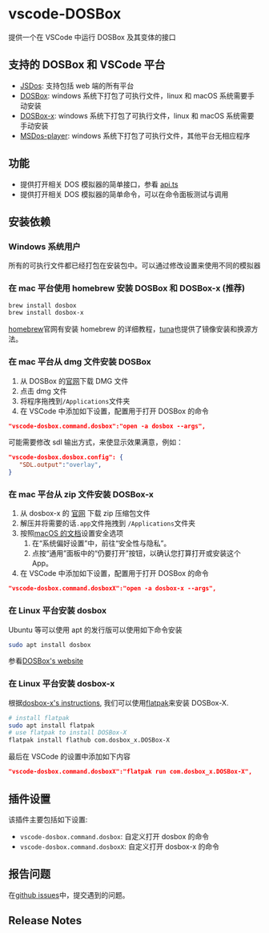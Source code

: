 # vscode-DOSBox

提供一个在 VSCode 中运行 DOSBox 及其变体的接口

## 支持的 DOSBox 和 VSCode 平台

- [JSDos](https://js-dos.com/): 支持包括 web 端的所有平台
- [DOSBox](https://www.dosbox.com/): windows 系统下打包了可执行文件，linux 和 macOS 系统需要手动安装
- [DOSBox-x](https://dosbox-x.com/): windows 系统下打包了可执行文件，linux 和 macOS 系统需要手动安装
- [MSDos-player](http://takeda-toshiya.my.coocan.jp/msdos/index.html): windows 系统下打包了可执行文件，其他平台无相应程序

## 功能

- 提供打开相关 DOS 模拟器的简单接口，参看 [api.ts](src/api.ts)
- 提供打开相关 DOS 模拟器的简单命令，可以在命令面板测试与调用

## 安装依赖

### Windows 系统用户

所有的可执行文件都已经打包在安装包中。可以通过修改设置来使用不同的模拟器

### 在 mac 平台使用 homebrew 安装 DOSBox 和 DOSBox-x (推荐)

```sh
brew install dosbox
brew install dosbox-x
```

[homebrew](https://brew.sh/)官网有安装 homebrew 的详细教程，[tuna](https://mirrors.tuna.tsinghua.edu.cn/help/homebrew/)也提供了镜像安装和换源方法。

### 在 mac 平台从 dmg 文件安装 DOSBox

1. 从 DOSBox 的[官网](https://www.dosbox.com/download.php?main=1)下载 DMG 文件
2. 点击 dmg 文件
3. 将程序拖拽到`/Applications`文件夹
4. 在 VSCode 中添加如下设置，配置用于打开 DOSBox 的命令

```json
"vscode-dosbox.command.dosbox":"open -a dosbox --args",
```

可能需要修改 sdl 输出方式，来使显示效果满意，例如：

```json
"vscode-dosbox.dosbox.config": {
   "SDL.output":"overlay",
}
```

### 在 mac 平台从 zip 文件安装 DOSBox-x

1. 从 dosbox-x 的 [官网](https://dosbox-x.com) 下载 zip 压缩包文件
2. 解压并将需要的话`.app`文件拖拽到 `/Applications`文件夹
3. 按照[macOS 的文档](https://support.apple.com/zh-cn/HT202491)设置安全选项
   1. 在“系统偏好设置”中，前往“安全性与隐私”。
   1. 点按“通用”面板中的“仍要打开”按钮，以确认您打算打开或安装这个 App。
4. 在 VSCode 中添加如下设置，配置用于打开 DOSBox 的命令

```json
"vscode-dosbox.command.dosboxX":"open -a dosbox-x --args",
```

### 在 Linux 平台安装 dosbox

Ubuntu 等可以使用 apt 的发行版可以使用如下命令安装

```sh
sudo apt install dosbox
```

参看[DOSBox's website](https://www.dosbox.com/download.php?main=1)

### 在 Linux 平台安装 dosbox-x

根据[dosbox-x's instructions](https://github.com/joncampbell123/dosbox-x/blob/master/INSTALL.md#linux-packages-flatpak-and-more),
我们可以使用[flatpak](https://www.flatpak.org/setup/)来安装 DOSBox-X.

```sh
# install flatpak
sudo apt install flatpak
# use flatpak to install DOSBox-X
flatpak install flathub com.dosbox_x.DOSBox-X
```

最后在 VSCode 的设置中添加如下内容

```json
"vscode-dosbox.command.dosboxX":"flatpak run com.dosbox_x.DOSBox-X",
```

## 插件设置

该插件主要包括如下设置:

- `vscode-dosbox.command.dosbox`: 自定义打开 dosbox 的命令
- `vscode-dosbox.command.dosboxX`: 自定义打开 dosbox-x 的命令

## 报告问题

在[github issues](https://github.com/dosasm/vscode-dosbox/issues)中，提交遇到的问题。

## Release Notes
